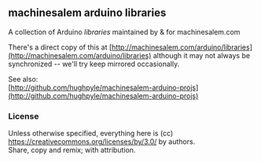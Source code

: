 ## machinesalem arduino libraries

A collection of Arduino *libraries* maintained by & for machinesalem.com

There's a direct copy of this at [http://machinesalem.com/arduino/libraries](http://machinesalem.com/arduino/libraries)
although it may not always be synchronized -- we'll try keep mirrored occasionally.

See also:  
[http://github.com/hughpyle/machinesalem-arduino-projs](http://github.com/hughpyle/machinesalem-arduino-projs)  


### License

Unless otherwise specified, everything here is (cc) https://creativecommons.org/licenses/by/3.0/ by authors.  
Share, copy and remix; with attribution.

